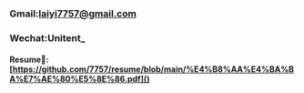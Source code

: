 ### Gmail:laiyi7757@gmail.com
### Wechat:Unitent_
#### Resume🔗:[https://github.com/7757/resume/blob/main/%E4%B8%AA%E4%BA%BA%E7%AE%80%E5%8E%86.pdf]()

